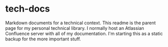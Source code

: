# tech-docs
Markdown documents for a technical context. This readme is the parent page for my personal technical library. I normally host an Atlassian Confluence server with all of my documentation. I'm starting this as a static backup for the more important stuff.


